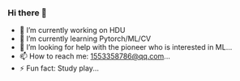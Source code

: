 ### Hi there 👋
- 🔭 I’m currently working on HDU 
- 🌱 I’m currently learning Pytorch/ML/CV
- 🤔 I’m looking for help with the pioneer who is interested in ML...
- 📫 How to reach me: 1553358786@qq.com...
- ⚡ Fun fact: Study play...
<!--
**Slezge/Slezge** is a ✨ _special_ ✨ repository because its `README.md` (this file) appears on your GitHub profile.

Here are some ideas to get you started:

- 🔭 I’m currently working on HDU ...
- 🌱 I’m currently learning pytorch/mlarning...
- 👯 I’m looking to collaborate on ...
- 🤔 I’m looking for help with ...
- 💬 Ask me about ...
- 📫 How to reach me: ...
- 😄 Pronouns: ...
- ⚡ Fun fact: ...
-->
